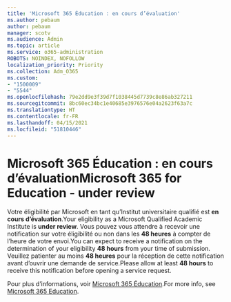 ```yaml
---
title: 'Microsoft 365 Éducation : en cours d’évaluation'
ms.author: pebaum
author: pebaum
manager: scotv
ms.audience: Admin
ms.topic: article
ms.service: o365-administration
ROBOTS: NOINDEX, NOFOLLOW
localization_priority: Priority
ms.collection: Adm_O365
ms.custom:
- "1500009"
- "5544"
ms.openlocfilehash: 79e2dd9e3f39d7f1038445d7739c8e86ab327211
ms.sourcegitcommit: 8bc60ec34bc1e40685e3976576e04a2623f63a7c
ms.translationtype: HT
ms.contentlocale: fr-FR
ms.lasthandoff: 04/15/2021
ms.locfileid: "51810446"
---
```

# <a name="microsoft-365-for-education---under-review"></a><span data-ttu-id="c79a7-102">Microsoft 365 Éducation : en cours d’évaluation</span><span class="sxs-lookup"><span data-stu-id="c79a7-102">Microsoft 365 for Education - under review</span></span>

<span data-ttu-id="c79a7-103">Votre éligibilité par Microsoft en tant qu’Institut universitaire qualifié est **en cours d’évaluation**.</span><span class="sxs-lookup"><span data-stu-id="c79a7-103">Your eligibility as a Microsoft Qualified Academic Institute is **under review**.</span></span> <span data-ttu-id="c79a7-104">Vous pouvez vous attendre à recevoir une notification sur votre éligibilité ou non dans les **48 heures** à compter de l’heure de votre envoi.</span><span class="sxs-lookup"><span data-stu-id="c79a7-104">You can expect to receive a notification on the determination of your eligibility **48 hours** from your time of submission.</span></span> <span data-ttu-id="c79a7-105">Veuillez patienter au moins **48 heures** pour la réception de cette notification avant d’ouvrir une demande de service.</span><span class="sxs-lookup"><span data-stu-id="c79a7-105">Please allow at least **48 hours** to receive this notification before opening a service request.</span></span>

<span data-ttu-id="c79a7-106">Pour plus d’informations, voir [Microsoft 365 Éducation](https://www.microsoft.com/education/buy-license/microsoft365).</span><span class="sxs-lookup"><span data-stu-id="c79a7-106">For more info, see [Microsoft 365 Education](https://www.microsoft.com/education/buy-license/microsoft365).</span></span>
